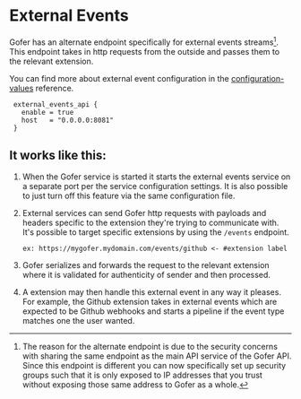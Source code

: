 # External Events

Gofer has an alternate endpoint specifically for external events streams[^1]. This endpoint takes in http requests from the outside and passes them to the relevant extension.

You can find more about external event configuration in the [configuration-values](../server_configuration/configuration_reference.md) reference.

```hcl
 external_events_api {
   enable = true
   host   = "0.0.0.0:8081"
 }
```

## It works like this:

1. When the Gofer service is started it starts the external events service on a separate port per the service configuration settings. It is also possible to just turn off this feature via the same configuration file.
2. External services can send Gofer http requests with payloads and headers specific to the extension they're trying to communicate with. It's possible to target specific extensions by using the `/events` endpoint.

   `ex: https://mygofer.mydomain.com/events/github <- #extension label`

3. Gofer serializes and forwards the request to the relevant extension where it is validated for authenticity of sender and then processed.
4. A extension may then handle this external event in any way it pleases. For example, the Github extension takes in external events which are expected to be Github webhooks and starts a pipeline if the event type matches one the user wanted.

[^1]: The reason for the alternate endpoint is due to the security concerns with sharing the same endpoint as the main API service of the Gofer API. Since this endpoint is different you can now specifically set up security groups such that it is only exposed to IP addresses that you trust without exposing those same address to Gofer as a whole.
